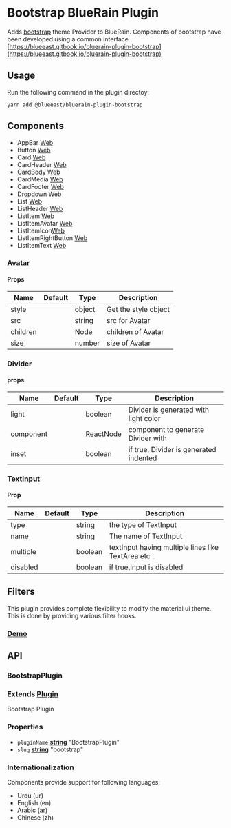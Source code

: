 # Bootstrap BlueRain Plugin

Adds [bootstrap](http://getbootstrap.com) theme Provider to BlueRain.
Components of bootstrap have been developed using a common interface.
[https://blueeast.gitbook.io/bluerain-plugin-bootstrap](https://blueeast.gitbook.io/bluerain-plugin-bootstrap)

## Usage

Run the following command in the plugin directoy:

```shell
yarn add @blueeast/bluerain-plugin-bootstrap
```

## Components

- AppBar [Web](https://reactstrap.github.io/components/navbar/)
- Button [Web](https://reactstrap.github.io/components/buttons/)
- Card   [Web](https://reactstrap.github.io/components/card/)
- CardHeader [Web](https://getbootstrap.com/docs/4.1/components/card/)
- CardBody [Web](https://getbootstrap.com/docs/4.1/components/card/)
- CardMedia [Web](https://getbootstrap.com/docs/4.1/components/card/)
- CardFooter [Web](https://getbootstrap.com/docs/4.1/components/card/)
- Dropdown  [Web](https://reactstrap.github.io/components/dropdowns/)  
- List [Web](https://reactstrap.github.io/components/listgroup/)  
- ListHeader [Web](https://reactstrap.github.io/components/listgroup/)  
- ListItem [Web](https://reactstrap.github.io/components/listgroup/)  
- ListItemAvatar [Web](https://reactstrap.github.io/components/listgroup/)  
- ListItemIcon[Web](https://reactstrap.github.io/components/listgroup/)  
- ListItemRightButton [Web](https://reactstrap.github.io/components/listgroup/)  
- ListItemText [Web](https://reactstrap.github.io/components/listgroup/)  

### Avatar

#### **Props**

| Name       | Default | Type   | Description                           |
| ---------- | ------- | ------ | ------------------------------------- |
| style   |         | object |Get the style object |
| src     |         | string | src for Avatar       |
| children |         | Node |children of Avatar|
| size      |         | number | size of Avatar|

### Divider

#### **props**

| Name       | Default | Type   | Description                           |
| ---------- | ------- | ------ | ------------------------------------- |
| light   |         | boolean | Divider is generated with light color|
| component     |         | ReactNode | component to generate Divider with|
| inset |         | boolean |if true, Divider is generated indented|

### TextInput

#### **Prop**

| Name       | Default | Type   | Description                           |
| ---------- | ------- | ------ | ------------------------------------- |
| type   |         | string | the type of TextInput|
| name     |         | string | The name of TextInput|
| multiple |         | boolean |textInput having multiple lines like TextArea etc ..|
| disabled |         | boolean |if true,Input is disabled|

## Filters

This plugin provides complete flexibility to modify the material ui theme. This is done by providing various filter hooks.

### [Demo](https://BlueEastCode.github.io/bluerain-plugin-bootstrap/)

## API

<!-- Generated by documentation.js. Update this documentation by updating the source code. -->

### BootstrapPlugin

### **Extends [Plugin](https://blueeast.gitbook.io/bluerain-os/api/api-reference#plugin)**

Bootstrap Plugin

### **Properties**

- `pluginName` **[string](https://developer.mozilla.org/en-US/docs/Web/JavaScript/Reference/Global_Objects/String)** "BootstrapPlugin"
- `slug` **[string](https://developer.mozilla.org/en-US/docs/Web/JavaScript/Reference/Global_Objects/String)** "bootstrap"

### **Internationalization**

Components provide support for following languages:

- Urdu (ur)
- English (en)
- Arabic (ar)
- Chinese (zh)